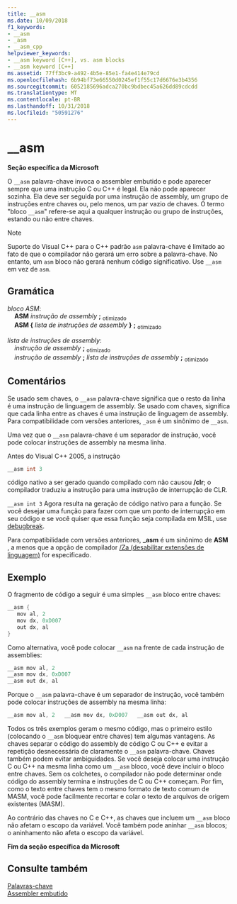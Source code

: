 ```yaml
---
title: __asm
ms.date: 10/09/2018
f1_keywords:
- __asm
- _asm
- __asm_cpp
helpviewer_keywords:
- __asm keyword [C++], vs. asm blocks
- __asm keyword [C++]
ms.assetid: 77ff3bc9-a492-4b5e-85e1-fa4e414e79cd
ms.openlocfilehash: 6b94bf73e66550d0245ef1f55c17d6676e3b4356
ms.sourcegitcommit: 6052185696adca270bc9bdbec45a626dd89cdcdd
ms.translationtype: MT
ms.contentlocale: pt-BR
ms.lasthandoff: 10/31/2018
ms.locfileid: "50591276"
---
```

# <a name="asm"></a>__asm

**Seção específica da Microsoft**

O `__asm` palavra-chave invoca o assembler embutido e pode aparecer sempre que uma instrução C ou C++ é legal. Ela não pode aparecer sozinha. Ela deve ser seguida por uma instrução de assembly, um grupo de instruções entre chaves ou, pelo menos, um par vazio de chaves. O termo "bloco `__asm`" refere-se aqui a qualquer instrução ou grupo de instruções, estando ou não entre chaves.

> [!NOTE]
> Suporte do Visual C++ para o C++ padrão `asm` palavra-chave é limitado ao fato de que o compilador não gerará um erro sobre a palavra-chave. No entanto, um `asm` bloco não gerará nenhum código significativo. Use `__asm` em vez de `asm`.

## <a name="grammar"></a>Gramática

*bloco ASM*:<br/>
&nbsp;&nbsp;&nbsp;&nbsp;**ASM** *instrução de assembly* **;** <sub>otimizado</sub><br/>
&nbsp;&nbsp;&nbsp;&nbsp;**ASM {** *lista de instruções de assembly* **}** **;** <sub>otimizado</sub>

*lista de instruções de assembly*:<br/>
&nbsp;&nbsp;&nbsp;&nbsp;*instrução de assembly* **;** <sub>otimizado</sub><br/>
&nbsp;&nbsp;&nbsp;&nbsp;*instrução de assembly* **;** *lista de instruções de assembly* **;** <sub>otimizado</sub>

## <a name="remarks"></a>Comentários

Se usado sem chaves, o `__asm` palavra-chave significa que o resto da linha é uma instrução de linguagem de assembly. Se usado com chaves, significa que cada linha entre as chaves é uma instrução de linguagem de assembly. Para compatibilidade com versões anteriores, `_asm` é um sinônimo de `__asm`.

Uma vez que o `__asm` palavra-chave é um separador de instrução, você pode colocar instruções de assembly na mesma linha.

Antes do Visual C++ 2005, a instrução

```cpp
__asm int 3
```

código nativo a ser gerado quando compilado com não causou **/clr**; o compilador traduziu a instrução para uma instrução de interrupção de CLR.

`__asm int 3` Agora resulta na geração de código nativo para a função. Se você desejar uma função para fazer com que um ponto de interrupção em seu código e se você quiser que essa função seja compilada em MSIL, use [debugbreak](../../intrinsics/debugbreak.md).

Para compatibilidade com versões anteriores, **_asm** é um sinônimo de **ASM** , a menos que a opção de compilador [/Za \(desabilitar extensões de linguagem)](../../build/reference/za-ze-disable-language-extensions.md) for especificado.

## <a name="example"></a>Exemplo

O fragmento de código a seguir é uma simples `__asm` bloco entre chaves:

```cpp
__asm {
   mov al, 2
   mov dx, 0xD007
   out dx, al
}
```

Como alternativa, você pode colocar `__asm` na frente de cada instrução de assemblies:

```cpp
__asm mov al, 2
__asm mov dx, 0xD007
__asm out dx, al
```

Porque o `__asm` palavra-chave é um separador de instrução, você também pode colocar instruções de assembly na mesma linha:

```cpp
__asm mov al, 2   __asm mov dx, 0xD007   __asm out dx, al
```

Todos os três exemplos geram o mesmo código, mas o primeiro estilo (colocando o `__asm` bloquear entre chaves) tem algumas vantagens. As chaves separar o código do assembly de código C ou C++ e evitar a repetição desnecessária de claramente o `__asm` palavra-chave. Chaves também podem evitar ambiguidades. Se você deseja colocar uma instrução C ou C++ na mesma linha como um `__asm` bloco, você deve incluir o bloco entre chaves. Sem os colchetes, o compilador não pode determinar onde código do assembly termina e instruções de C ou C++ começam. Por fim, como o texto entre chaves tem o mesmo formato de texto comum de MASM, você pode facilmente recortar e colar o texto de arquivos de origem existentes (MASM).

Ao contrário das chaves no C e C++, as chaves que incluem um `__asm` bloco não afetam o escopo da variável. Você também pode aninhar `__asm` blocos; o aninhamento não afeta o escopo da variável.

**Fim da seção específica da Microsoft**

## <a name="see-also"></a>Consulte também

[Palavras-chave](../../cpp/keywords-cpp.md)<br/>
[Assembler embutido](../../assembler/inline/inline-assembler.md)<br/>